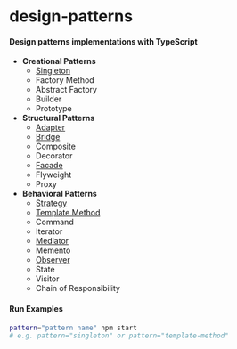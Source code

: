 # design-patterns

#### Design patterns implementations with TypeScript

- **Creational Patterns**
  - [Singleton](/singleton)
  - Factory Method
  - Abstract Factory
  - Builder
  - Prototype
- **Structural Patterns**
  - [Adapter](/adapter)
  - [Bridge](/bridge)
  - Composite
  - Decorator
  - [Facade](/facade)
  - Flyweight
  - Proxy
- **Behavioral Patterns**
  - [Strategy](/strategy)
  - [Template Method](/template-method)
  - Command
  - Iterator
  - [Mediator](/mediator)
  - Memento
  - [Observer](/observer)
  - State
  - Visitor
  - Chain of Responsibility

#### Run Examples

```bash
pattern="pattern name" npm start
# e.g. pattern="singleton" or pattern="template-method"
```
